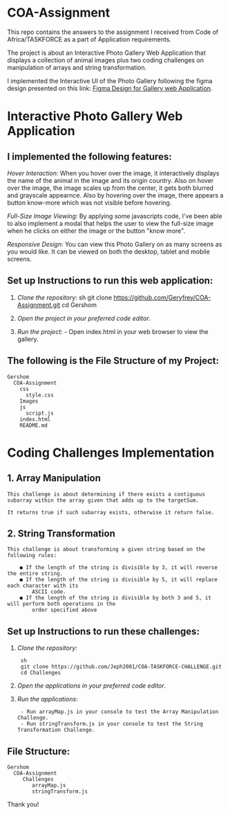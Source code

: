 # COA-Assignment
This repo contains the answers to the assignment I received from Code of Africa/TASKFORCE as a part of Application requirements.

The project is about an Interactive Photo Gallery Web Application that displays a collection of animal images plus two coding challenges on manipulation of arrays and string transformation. 

I implemented the Interactive UI of the Photo Gallery following the figma design presented on this link: [Figma Design for Gallery web Application](https://www.figma.com/design/XF6xlvvHBv12WFveDjVoso/COA-Take-home-Challenge?node-id=0-1). 

# Interactive Photo Gallery Web Application

## I implemented the following features:

*Hover Interaction*: When you hover over the image, it interactively displays the name of the animal in the image and its origin country. Also on hover over the image, the image scales up from the center, it gets both blurred and grayscale appearnce. Also by hovering over the image, there appears a button know-more which was not visible before hovering.

*Full-Size Image Viewing*: By applying some javascripts code, I've been able to also implement a modal that helps the  user to view the full-size image when he clicks on either the image or the button "know more".

*Responsive Design*: You can view this Photo Gallery on as many screens as you would like.
It can be viewed on both the desktop, tablet and mobile screens.

## Set up Instructions to run this web application:

1. *Clone the repository*:
        sh
        git clone https://github.com/Geryfrey/COA-Assignment.git
        cd Gershom
        
2. *Open the project in your preferred code editor*.

3. *Run the project*:
        - Open index.html in your web browser to view the gallery.

## The following is the File Structure of my Project:
    Gershom
      COA-Assignment
        css
          style.css
        Images
        js
          script.js
        index.html
        README.md
            
# Coding Challenges Implementation

## 1. Array Manipulation

    This challenge is about determining if there exists a contiguous
    subarray within the array given that adds up to the targetSum.

    It returns true if such subarray exists, otherwise it return false.

## 2. String Transformation

    This challenge is about transforming a given string based on the following rules:

        ● If the length of the string is divisible by 3, it will reverse the entire string.
        ● If the length of the string is divisible by 5, it will replace each character with its
            ASCII code.
        ● If the length of the string is divisible by both 3 and 5, it will perform both operations in the
            order specified above


## Set up Instructions to run these challenges:

1. *Clone the repository*:

        sh
        git clone https://github.com/Jeph2001/COA-TASKFORCE-CHALLENGE.git
        cd Challenges
        
2. *Open the applications in your preferred code editor*.

3. *Run the applications*:

        - Run arrayMap.js in your console to test the Array Manipulation Challenge.
        - Run stringTransform.js in your console to test the String Transformation Challenge.

## File Structure:
    Gershom
      COA-Assignment
         Challenges
            arrayMap.js
            stringTransform.js

Thank you!